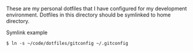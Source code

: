 These are my personal dotfiles that I have configured for my development environment. Dotfiles in this directory should be symlinked to home directory.

Symlink example

```
$ ln -s ~/code/dotfiles/gitconfig ~/.gitconfig
```
